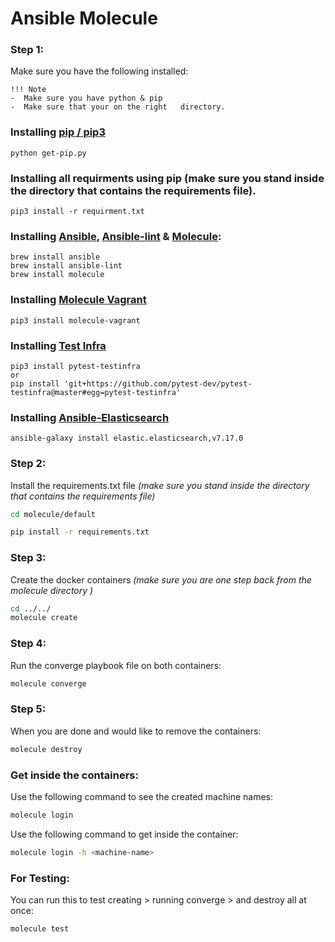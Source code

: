 # Ansible Molecule 

### Step 1:

Make sure you have the following installed:

    !!! Note
    -  Make sure you have python & pip 
    -  Make sure that your on the right   directory.

### Installing [pip / pip3](https://github.com/pypa/pip)
```
python get-pip.py
```
### Installing all requirments using pip (make sure you stand inside the directory that contains the requirements file).
```
pip3 install -r requirment.txt
```
### Installing [Ansible](https://github.com/ansible/ansible.git), [Ansible-lint](https://github.com/ansible-community/ansible-lint.git) & [Molecule](https://github.com/ansible-community/molecule.git):
```
brew install ansible
brew install ansible-lint
brew install molecule
```
### Installing [Molecule Vagrant](https://github.com/ansible-community/molecule-vagrant.git)
```
pip3 install molecule-vagrant
```
### Installing [Test Infra](https://github.com/pytest-dev/pytest-testinfra.git)
```
pip3 install pytest-testinfra
or
pip install 'git+https://github.com/pytest-dev/pytest-testinfra@master#egg=pytest-testinfra'
```
### Installing [Ansible-Elasticsearch](https://github.com/elastic/ansible-elasticsearch.git)
```
ansible-galaxy install elastic.elasticsearch,v7.17.0
```
### Step 2:

Install the requirements.txt file _(make sure you stand inside the directory that contains the requirements file)_

```bash
cd molecule/default

pip install -r requirements.txt
```

### Step 3:

Create the docker containers _(make sure you are one step back from the molecule directory )_

```bash
cd ../../
molecule create
```

### Step 4:

Run the converge playbook file on both containers:

```bash
molecule converge
```

### Step 5:

When you are done and would like to remove the containers:

```bash
molecule destroy
```

### Get inside the containers:

Use the following command to see the created machine names:

```bash
molecule login
```

Use the following command to get inside the container:

```bash
molecule login -h <machine-name>
```

### For Testing:

You can run this to test creating > running converge > and destroy all at once:

```bash
molecule test
```

